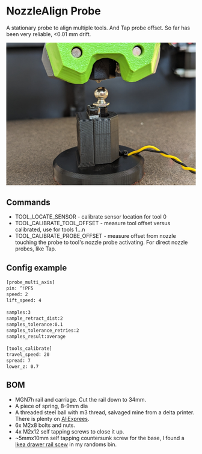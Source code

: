 # NozzleAlign Probe
A stationary probe to align multiple tools. And Tap probe offset.
So far has been very reliable, <0.01 mm drift.

![Preview](/images/outsides.jpg)

## Commands

* TOOL_LOCATE_SENSOR - calibrate sensor location for tool 0
* TOOL_CALIBRATE_TOOL_OFFSET - measure tool offset versus calibrated, use for tools 1...n
* TOOL_CALIBRATE_PROBE_OFFSET - measure offset from nozzle touching the probe to tool's nozzle probe activating. For direct nozzle probes, like Tap.

## Config example

```
[probe_multi_axis]
pin: ^!PF5
speed: 2
lift_speed: 4

samples:3
sample_retract_dist:2
samples_tolerance:0.1
samples_tolerance_retries:2
samples_result:average

[tools_calibrate]
travel_speed: 20
spread: 7
lower_z: 0.7
```

## BOM
* MGN7h rail and carriage. Cut the rail down to 34mm.
* A piece of spring, 8-9mm dia
* A threaded steel ball with m3 thread, salvaged mine from a delta printer.  There is plenty on [AliExprees](https://www.aliexpress.com/w/wholesale-steel-ball--thread.html).
* 6x M2x8 bolts and nuts.
* 4x M2x12 self tapping screws to close it up.
* ~5mmx10mm self tapping countersunk screw for the base, I found a [Ikea drawer rail scew](https://www.google.com/search?q=ikea+drawer+rail+screw) in my randoms bin.

